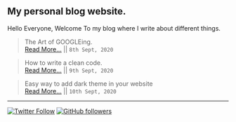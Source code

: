 ## My personal blog website.

Hello Everyone, Welcome To my blog where I write about different things. 

> The Art of GOOGLEing.<br>
> [Read More...](https://ishanbagchi.github.io/Ishan-Tech-Blog/day1) || `8th Sept, 2020`

> How to write a clean code.<br>
> [Read More...](https://ishanbagchi.github.io/Ishan-Tech-Blog/day2) || `9th Sept, 2020`

> Easy way to add dark theme in your website<br>
> [Read More...](https://ishanbagchi.github.io/Ishan-Tech-Blog/day3) || `10th Sept, 2020`

---

[![Twitter Follow](https://img.shields.io/twitter/follow/BagchiIshan?label=twitter%20follow%20%40BagchiIshan&style=for-the-badge)](https://www.twitter.com/BagchiIshan)
[![GitHub followers](https://img.shields.io/github/followers/ishanbagchi?label=github%20follow%20%40ishanbagchi&style=for-the-badge)](https://github.com/ishanbagchi)
